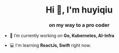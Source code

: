<h1 align="center">Hi 👋, I'm huyiqiu</h1>
<h3 align="center">on my way to a pro coder</h3>

- 🌱 I’m currently working on **Go, Kubernetes, AI-Infra**

- 💻 I'm learning **ReactJs, Swift** right now.
